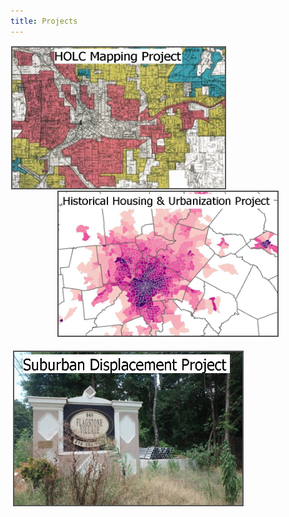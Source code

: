 ```yaml
---
title: Projects
---
```



<p style="text-align: center">
  <a href="https://snmarkley1.github.io/Projects/HOLC/">
    <img src="/Projects/HOLC_tile.jpg" 
         width="340" 
         height="225" 
         title="HOLC Mapping Project" 
         style="border:2px solid #555;margin:1px;float:left;" />
  </a>
  <a href="https://snmarkley1.github.io/Projects/HistHU/">
    <img src="/Projects/HHUUD_tile.jpg" 
         width="350" 
         height="230" 
         title="Historical Housing Unit Project" 
         style="border:2px solid #555;margin:1px;clear:both" />
</p>

</a>
<a href="https://snmarkley1.github.io/Projects/HistHU/">
     <img src="/Projects/suburb_tile.jpg" 
         width="365" 
         height="245" 
         title="Suburban Displacement Project" 
         style="border:2px solid #555;margin:4px;clear:both" />
</a>


